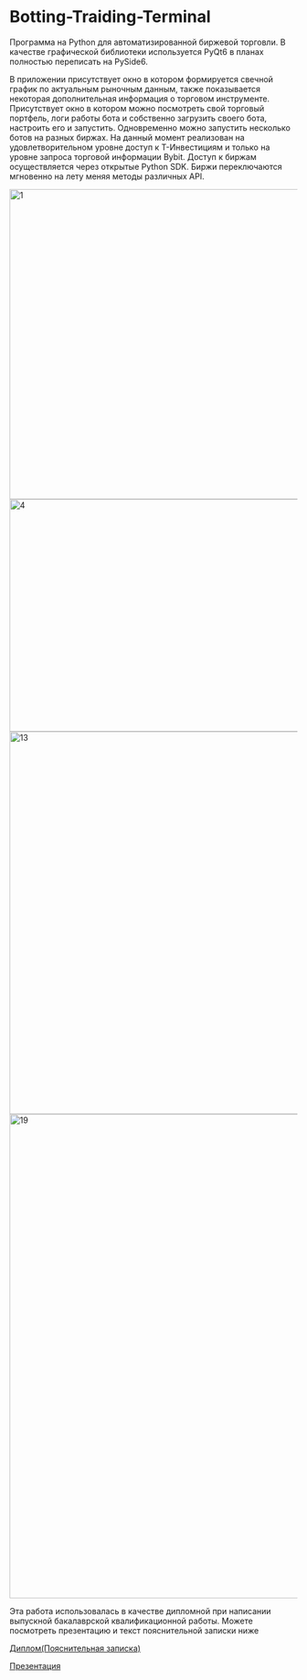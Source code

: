 # Botting-Traiding-Terminal
Программа на Python для автоматизированной биржевой торговли. В качестве графической библиотеки используется PyQt6 в планах полностью переписать на PySide6.

В приложении присутствует окно в котором формируется свечной график по актуальным рыночным данным, также показывается некоторая дополнительная информация о торговом инструменте. Присутствует окно в котором можно посмотреть свой торговый портфель, логи работы бота и собственно загрузить своего бота, настроить его и запустить. Одновременно можно запустить несколько ботов на разных биржах. На данный момент реализован на удовлетворительном уровне доступ к Т-Инвестициям и только на уровне запроса торговой информации Bybit. Доступ к биржам осуществляется через открытые Python SDK. Биржи переключаются мгновенно на лету меняя методы различных API.

<img width="861" height="543" alt="1" src="https://github.com/user-attachments/assets/0907a151-b928-40c9-b318-444fe6e11fd2" />

<img width="958" height="407" alt="4" src="https://github.com/user-attachments/assets/6bab3d9f-eb23-4f92-91df-b60f7b5ae720" />

<img width="1008" height="670" alt="13" src="https://github.com/user-attachments/assets/fa2a4a37-9d76-4d91-9d72-ecee45677936" />

<img width="1487" height="848" alt="19" src="https://github.com/user-attachments/assets/29c7eeb6-0596-46fd-8b24-bcca1a1ad967" />

Эта работа использовалась в качестве дипломной при написании выпускной бакалаврской квалификационной работы. Можете посмотреть презентацию и текст пояснительной записки ниже

[Диплом(Пояснительная записка)](https://github.com/user-attachments/files/21825121/42.docx)

[Презентация](https://github.com/user-attachments/files/21825122/_.-020303_.-2025-.pptx)
